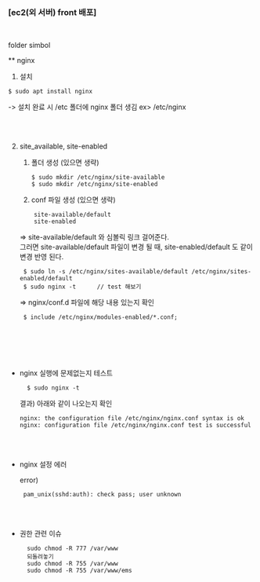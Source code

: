 
### [ec2(외 서버) front 배포]

<br/>

folder simbol <br/>

** nginx <br/>

1. 설치 <br/>
  ```
  $ sudo apt install nginx
  ```
  -> 설치 완료 시 /etc 폴더에 nginx 폴더 생김 ex> /etc/nginx

<br/><br/>

2. site_available, site-enabled <br/>

   1) 폴더 생성  (있으면 생략) <br/>
   
      ```
      $ sudo mkdir /etc/nginx/site-available
      $ sudo mkdir /etc/nginx/site-enabled
      ```
      
    2) conf 파일 생성 (있으면 생략) <br/>
    
      ```
          site-available/default         
          site-enabled           
      ```
      => site-available/default 와 심볼릭 링크 걸어준다.         <br/>
      그러면 site-available/default 파일이 변경 될 때, site-enabled/default 도 같이 변경 반영 된다.  <br/>
     
        $ sudo ln -s /etc/nginx/sites-available/default /etc/nginx/sites-enabled/default
        $ sudo nginx -t      // test 해보기
   
     => nginx/conf.d 파일에 해당 내용 있는지 확인     <br/>
      ```
       $ include /etc/nginx/modules-enabled/*.conf;   
      ```



 <br/> <br/> <br/> <br/>
 

  * nginx 실행에 문제없는지 테스트   <br/>
  
    ```
	  $ sudo nginx -t
    ```
    
	  결과) 아래와 같이 나오는지 확인   <br/>
   
     ```
    nginx: the configuration file /etc/nginx/nginx.conf syntax is ok
    nginx: configuration file /etc/nginx/nginx.conf test is successful
     ```

 <br/> <br/>
 

  * nginx 설정 에러  <br/>

    error)  <br/>
      ```
       pam_unix(sshd:auth): check pass; user unknown 
      ```



 <br/> <br/>



  * 권한 관련 이슈  <br/>
    ```
      sudo chmod -R 777 /var/www
      되돌려놓기
      sudo chmod -R 755 /var/www
      sudo chmod -R 755 /var/www/ems
    ```


